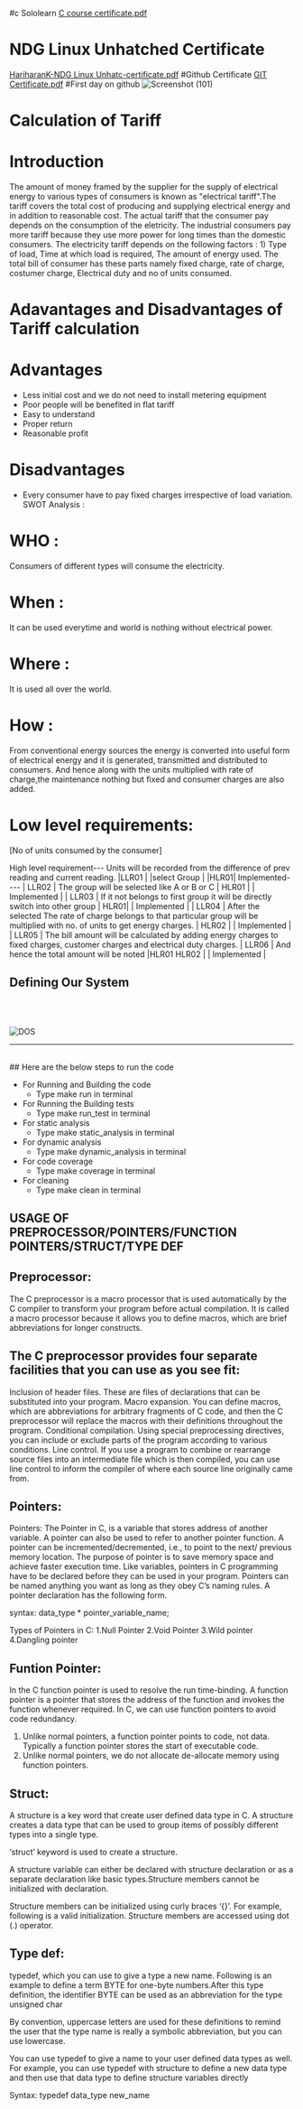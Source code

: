 #c Sololearn
[C course certificate.pdf](https://github.com/Hariharan4501/M1_March_2022/files/8253658/C.course.certificate.pdf)
# NDG Linux Unhatched Certificate
[HariharanK-NDG Linux Unhatc-certificate.pdf](https://github.com/Hariharan4501/M1_March_2022/files/8253670/HariharanK-NDG.Linux.Unhatc-certificate.pdf)
#Github Certificate
[GIT Certificate.pdf](https://github.com/Hariharan4501/M1_March_2022/files/8253673/GIT.Certificate.pdf)
#First day on github
![Screenshot (101)](https://user-images.githubusercontent.com/101234573/158387639-ad404fc9-794a-48ce-b23c-cb2473fc8e31.png)
# Calculation of Tariff
# Introduction
The amount of money framed by the supplier for the supply of electrical energy to various types of consumers is known as "electrical tariff".The tariff covers the total cost of producing and supplying electrical energy and in addition to reasonable cost.
The actual tariff that the consumer pay depends on the consumption of the eletricity. The industrial consumers pay more tariff because they use more power for long times than the domestic consumers. The electricity tariff depends on the following factors : 1) Type of load, Time at which load is required, The amount of energy used.
The total bill of consumer has these parts namely fixed charge, rate of charge, costumer charge, Electrical duty and no of units consumed.
# Adavantages and Disadvantages of Tariff calculation
# Advantages 
* Less initial cost and we do not need to install metering equipment 
* Poor people will be benefited in flat tariff
* Easy to understand 
* Proper return
* Reasonable profit
# Disadvantages 
* Every consumer have to pay fixed charges irrespective of load variation.
SWOT Analysis :

# WHO : 
Consumers of different types will consume the electricity.

# When : 
It can be used everytime and world is nothing without electrical power.

# Where :
It is used all over the world.

# How : 
From conventional energy sources the energy is converted into useful form of electrical energy and it is generated, transmitted and distributed to consumers. And hence along with the units multiplied with rate of charge,the maintenance nothing but fixed and consumer charges are also added.  

# Low level requirements:

[No of units consumed by the consumer]

High level requirement--- 
Units will be recorded from the
 difference of prev reading and current reading.
|LLR01 |    |select Group |
             |HLR01|     Implemented----
| LLR02 |
The group will be selected like A or B or C 
             | HLR01 |  | Implemented |
| LLR03 | If it not belongs to first group it will be directly switch into other group
             | HLR01|    | Implemented |
| LLR04 | After the selected The rate of charge belongs to that particular group will be multiplied with no. of units to get energy charges.
              | HLR02 |    | Implemented |
| LLR05 | The bill amount will be calculated by adding energy charges to fixed charges, customer charges and electrical duty charges.
| LLR06 |   And hence the total amount will be noted
          |HLR01 HLR02 |  | Implemented |

## Defining Our System

<br>
<br>

![DOS](Defining_our_system.jpg)

---

<br>
## Here are the below steps to run the code 

 * For Running and Building the code
   * Type make run in terminal
 * For Running the Building tests
   * Type make run_test in terminal
 * For static analysis
   * Type make static_analysis in terminal
 * For dynamic analysis
   * Type make dynamic_analysis in terminal
 * For code coverage
   * Type make coverage in terminal
 * For cleaning
   * Type make clean in terminal


## USAGE OF PREPROCESSOR/POINTERS/FUNCTION POINTERS/STRUCT/TYPE DEF

## Preprocessor:
The C preprocessor is a macro processor that is used automatically by the C compiler to transform your program before actual compilation. It is called a macro processor because it allows you to define macros, which are brief abbreviations for longer constructs.

## The C preprocessor provides four separate facilities that you can use as you see fit:

Inclusion of header files. These are files of declarations that can be substituted into your program.
Macro expansion. You can define macros, which are abbreviations for arbitrary fragments of C code, and then the C preprocessor will replace the macros with their definitions throughout the program.
Conditional compilation. Using special preprocessing directives, you can include or exclude parts of the program according to various conditions.
Line control. If you use a program to combine or rearrange source files into an intermediate file which is then compiled, you can use line control to inform the compiler of where each source line originally came from.

## Pointers:
Pointers:
The Pointer in C, is a variable that stores address of another variable. A pointer can also be used to refer to another pointer function. A pointer can be incremented/decremented, i.e., to point to the next/ previous memory location. The purpose of pointer is to save memory space and achieve faster execution time.
Like variables, pointers in C programming have to be declared before they can be used in your program. Pointers can be named anything you want as long as they obey C’s naming rules. A pointer declaration has the following form.

 syntax:
data_type * pointer_variable_name;

Types of Pointers in C:
1.Null Pointer
2.Void Pointer
3.Wild pointer
4.Dangling pointer

## Funtion Pointer:
In the C function pointer is used to resolve the run time-binding. A function pointer is a pointer that stores the address of the function and invokes the function whenever required.
In C, we can use function pointers to avoid code redundancy.
1) Unlike normal pointers, a function pointer points to code, not data. Typically a function pointer stores the start of executable code.
2) Unlike normal pointers, we do not allocate de-allocate memory using function pointers.

## Struct:
A structure is a key word that create user defined data type in C. A structure creates a data type that can be used to group items of possibly different types into a single type.

‘struct’ keyword is used to create a structure. 

A structure variable can either be declared with structure declaration or as a separate declaration like basic types.Structure members cannot be initialized with declaration. 

Structure members can be initialized using curly braces ‘{}’. For example, following is a valid initialization. 
Structure members are accessed using dot (.) operator.

## Type def:
typedef, which you can use to give a type a new name. Following is an example to define a term BYTE for one-byte numbers.After this type definition, the identifier BYTE can be used as an abbreviation for the type unsigned char

By convention, uppercase letters are used for these definitions to remind the user that the type name is really a symbolic abbreviation, but you can use lowercase.

You can use typedef to give a name to your user defined data types as well. For example, you can use typedef with structure to define a new data type and then use that data type to define structure variables directly

Syntax: typedef data_type new_name
